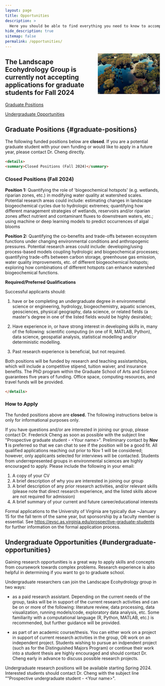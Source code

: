 ```yaml
---
layout: page
title: Opportunities
description: >
  Here you should be able to find everything you need to know to accomplish the most common tasks when blogging with Hydejack.
hide_description: true
sitemap: false
permalink: /opportunities/
---
```


<img src="/assets/img/blog/nature-aerial-photography-natural-landscape-reflection-water-resources-natural-environment-1503703-pxhere.com.jpg" style="float:right;width:40%;height:auto"/>

## The Landscape Ecohydrology Group is currently not accepting applications for graduate students for Fall 2024

[Graduate Positions](#graduate-positions)

[Undergraduate Opportunities](#undergraduate-opportunities)

## Graduate Positions {#graduate-positions}

The following funded positions below are **closed**. If you are a potential graduate student with your own funding or would like to apply in a future year, please contact Dr. Cheng directly.

``` html
<details>
<summary>Closed Positions (Fall 2024)</summary>
```

### Closed Positions (Fall 2024)

**Position 1:** Quantifying the role of 'biogeochemical hotspots' (e.g. wetlands, riparian zones, etc.) in modifying water quality at watershed scales. Potential research areas could include: estimating changes in landscape biogeochemical cycles due to hydrologic extremes; quantifying how different management strategies of wetlands, reservoirs and/or riparian zones affect nutrient and contaminant fluxes to downstream waters, etc.; using machine or deep learning models to predict occurrences of algal blooms

**Position 2:** Quantifying the co-benefits and trade-offs between ecosystem functions under changing environmental conditions and anthropogenic pressures. Potential research areas could include: developing/using process-based models coupling hydrologic and biogeochemical processes; quantifying trade-offs between carbon storage, greenhouse gas emission, water quality improvements, etc. of different biogeochemical hotspots; exploring how combinations of different hotspots can enhance watershed biogeochemical functions.

**Required/Preferred Qualifications**

Successful applicants should:

1.  have or be completing an undergraduate degree in environmental science or engineering, hydrology, biogeochemistry, aquatic sciences, geosciences, physical geography, data science, or related fields (a master's degree in one of the listed fields would be highly desirable);

2.  Have experience in, or have strong interest in developing skills in, many of the following: scientific computing (in one of R, MATLAB, Python), data science, geospatial analysis, statistical modelling and/or deterministic modelling.

3.  Past research experience is beneficial, but not required.

Both positions will be funded by research and teaching assistantships, which will include a competitive stipend, tuition waiver, and insurance benefits. The PhD program within the Graduate School of Arts and Science guarantees five years of funding. Office space, computing resources, and travel funds will be provided.

``` html
</details>
```

### How to Apply

The funded positions above are **closed.** The following instructions below is only for informational purposes only.

If you have questions and/or are interested in joining our group, please contact Dr. Frederick Cheng as soon as possible with the subject line "Prospective graduate student - \<Your name\>". Preliminary contact by **Nov 1** is preferred so that we can chat to see if the position will be a good fit. All qualified applications reaching out prior to Nov 1 will be considered; however, only applicants selected for interviews will be contacted. Students from underrepresented groups in environmental sciences are highly encouraged to apply. Please include the following in your email:

1.  A copy of your CV
2.  A brief description of why you are interested in joining our group
3.  A brief description of any prior research activities, and/or relevant skills (please note that direct research experience, and the listed skills above are not required for admission)
4.  A brief summary of your current and future career/educational interests

Formal applications to the University of Virginia are typically due \~January 15 for the fall term of the same year, but sponsorship by a faculty member is essential. See <https://evsc.as.virginia.edu/prospective-graduate-students> for further information on the formal application process.

## Undergraduate Opportunities {#undergraduate-opportunities}

Gaining research opportunities is a great way to apply skills and concepts from coursework towards complex problems. Research experience is also helpful in determining if you want to go to graduate school.

Undergraduate researchers can join the Landscape Ecohydrology group in two ways:

-   as a paid research assistant. Depending on the current needs of the group, tasks will be in support of the current research activities and can be on or more of the following: literature review, data processing, data visualization, running models/code, exploratory data analysis, etc. Some familiarity with a computational language (R, Python, MATLAB, etc.) is recommended, but further guidance will be provided.

-   as part of an academic course/thesis. You can either work on a project in support of current research activities in the group, OR work on an independent project. Students wishing to pursue an indpendent project (such as for the Distinguished Majors Program) or continue their work into a student thesis are highly encouraged and should contact Dr. Cheng early in advance to discuss possible research projects.

Undergraduate research positions will be available starting Spring 2024. Interested students should contact Dr. Cheng with the subject line ""Prospective undergraduate student - \<Your name\>".
